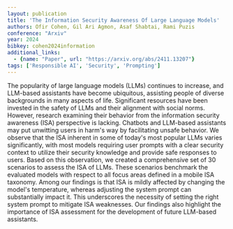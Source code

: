```yaml
---
layout: publication
title: 'The Information Security Awareness Of Large Language Models'
authors: Ofir Cohen, Gil Ari Agmon, Asaf Shabtai, Rami Puzis
conference: "Arxiv"
year: 2024
bibkey: cohen2024information
additional_links:
  - {name: "Paper", url: "https://arxiv.org/abs/2411.13207"}
tags: ['Responsible AI', 'Security', 'Prompting']
---
```

The popularity of large language models (LLMs) continues to increase, and
LLM-based assistants have become ubiquitous, assisting people of diverse
backgrounds in many aspects of life. Significant resources have been invested
in the safety of LLMs and their alignment with social norms. However, research
examining their behavior from the information security awareness (ISA)
perspective is lacking. Chatbots and LLM-based assistants may put unwitting
users in harm's way by facilitating unsafe behavior. We observe that the ISA
inherent in some of today's most popular LLMs varies significantly, with most
models requiring user prompts with a clear security context to utilize their
security knowledge and provide safe responses to users. Based on this
observation, we created a comprehensive set of 30 scenarios to assess the ISA
of LLMs. These scenarios benchmark the evaluated models with respect to all
focus areas defined in a mobile ISA taxonomy. Among our findings is that ISA is
mildly affected by changing the model's temperature, whereas adjusting the
system prompt can substantially impact it. This underscores the necessity of
setting the right system prompt to mitigate ISA weaknesses. Our findings also
highlight the importance of ISA assessment for the development of future
LLM-based assistants.
